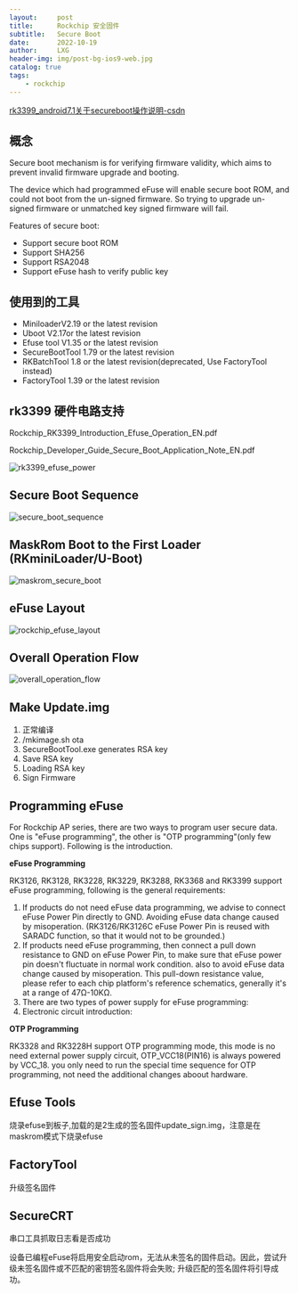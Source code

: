 ```yaml
---
layout:     post
title:      Rockchip 安全固件
subtitle:   Secure Boot
date:       2022-10-19
author:     LXG
header-img: img/post-bg-ios9-web.jpg
catalog: true
tags:
    - rockchip
---
```


[rk3399_android7.1关于secureboot操作说明-csdn](https://blog.csdn.net/qq_30624591/article/details/100175478)

## 概念

Secure boot mechanism is for verifying firmware validity, which aims to prevent invalid firmware upgrade and booting.

The device which had programmed eFuse will enable secure boot ROM, and could not boot from the un-signed firmware. So trying to upgrade un-signed firmware or unmatched key signed firmware will fail.

Features of secure boot:

* Support secure boot ROM
* Support SHA256
* Support RSA2048
* Support eFuse hash to verify public key

## 使用到的工具

* MiniloaderV2.19 or the latest revision
* Uboot V2.17or the latest revision
* Efuse tool V1.35 or the latest revision
* SecureBootTool 1.79 or the latest revision
* RKBatchTool 1.8 or the latest revision(deprecated, Use FactoryTool instead)
* FactoryTool 1.39 or the latest revision

## rk3399 硬件电路支持

Rockchip_RK3399_Introduction_Efuse_Operation_EN.pdf

Rockchip_Developer_Guide_Secure_Boot_Application_Note_EN.pdf

![rk3399_efuse_power](/images/secure/rk3399_efuse_power.png)

## Secure Boot Sequence

![secure_boot_sequence](/images/secure/secure_boot_sequence.png)

## MaskRom Boot to the First Loader (RKminiLoader/U-Boot)

![maskrom_secure_boot](/images/secure/maskrom_secure_boot.png)

## eFuse Layout

![rockchip_efuse_layout](/images/secure/rockchip_efuse_layout.png)

## Overall Operation Flow

![overall_operation_flow](/images/secure/overall_operation_flow.png)

## Make Update.img

1. 正常编译
2. /mkimage.sh ota
3. SecureBootTool.exe generates RSA key
4. Save RSA key
5. Loading RSA key
6. Sign Firmware

## Programming eFuse

For Rockchip AP series, there are two ways to program user secure data. One is "eFuse programming", the other is "OTP programming"(only few chips support). Following is the introduction.

**eFuse Programming**

RK3126, RK3128, RK3228, RK3229, RK3288, RK3368 and RK3399 support eFuse programming, following is the general requirements:

1. If products do not need eFuse data programming, we advise to connect eFuse Power Pin directly to GND. Avoiding eFuse data change caused by misoperation. (RK3126/RK3126C eFuse Power Pin is reused with SARADC function, so that it would not to be grounded.)
2. If products need eFuse programming, then connect a pull down resistance to GND on eFuse Power Pin, to make sure that eFuse power pin doesn't fluctuate in normal work condition. also to avoid eFuse data change caused by misoperation. This pull-down resistance value, please refer to each chip platform's reference schematics, generally it's at a range of 47Ω-10KΩ.
3. There are two types of power supply for eFuse programming:
4. Electronic circuit introduction:

**OTP Programming**

RK3328 and RK3228H support OTP programming mode, this mode is no need external power supply circuit, OTP_VCC18(PIN16) is always powered by VCC_18. you only need to run the special time sequence for OTP programming, not need the additional changes aboout hardware.

## Efuse Tools

烧录efuse到板子,加载的是2生成的签名固件update_sign.img，注意是在maskrom模式下烧录efuse

## FactoryTool

升级签名固件

## SecureCRT

串口工具抓取日志看是否成功

设备已编程eFuse将启用安全启动rom，无法从未签名的固件启动。因此，尝试升级未签名固件或不匹配的密钥签名固件将会失败; 升级匹配的签名固件将引导成功。







